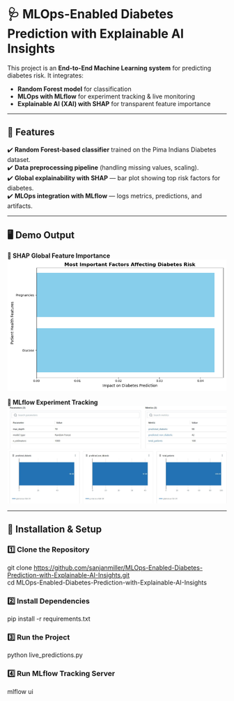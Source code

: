 # 🩺 MLOps-Enabled Diabetes Prediction with Explainable AI Insights  

This project is an **End-to-End Machine Learning system** for predicting diabetes risk. It integrates:  
- **Random Forest model** for classification  
- **MLOps with MLflow** for experiment tracking & live monitoring  
- **Explainable AI (XAI) with SHAP** for transparent feature importance  

---

## 📌 Features  
✔️ **Random Forest-based classifier** trained on the Pima Indians Diabetes dataset.  
✔️ **Data preprocessing pipeline** (handling missing values, scaling).  
✔️ **Global explainability with SHAP** — bar plot showing top risk factors for diabetes.  
✔️ **MLOps integration with MLflow** — logs metrics, predictions, and artifacts.  

---

## 🖥️ Demo Output  

**🔹 SHAP Global Feature Importance**  
<img src="https://raw.githubusercontent.com/sanjanmiller/MLOps-Enabled-Diabetes-Prediction-with-Explainable-AI-Insights/refs/heads/main/shap_feature_importance_bar.png" width="600">  

**🔹 MLflow Experiment Tracking**  
<img src="https://raw.githubusercontent.com/sanjanmiller/MLOps-Enabled-Diabetes-Prediction-with-Explainable-AI-Insights/refs/heads/main/diabetes1.JPG" width="600">  
<img src="https://raw.githubusercontent.com/sanjanmiller/MLOps-Enabled-Diabetes-Prediction-with-Explainable-AI-Insights/refs/heads/main/diabetes.JPG" width="600"> 

---

## 🔧 **Installation & Setup**  

### **1️⃣ Clone the Repository**  
git clone https://github.com/sanjanmiller/MLOps-Enabled-Diabetes-Prediction-with-Explainable-AI-Insights.git  
cd MLOps-Enabled-Diabetes-Prediction-with-Explainable-AI-Insights  

### **2️⃣ Install Dependencies**  
pip install -r requirements.txt  

### **3️⃣ Run the Project**  
python live_predictions.py 

### **4️⃣ Run MLflow Tracking Server**
mlflow ui 

